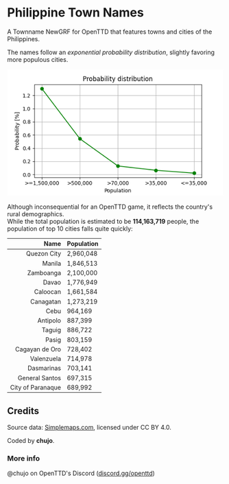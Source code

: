 # Philippine Town Names

A Townname NewGRF for OpenTTD that features towns and cities of the Philippines.

The names follow an _exponential probability distribution_, slightly favoring more populous cities.  

![Probability distribution.](/_readme/chart.png)


Although inconsequential for an OpenTTD game, it reflects the country's rural demographics.  
While the total population is estimated to be **114,163,719** people, the population of top 10 cities falls quite quickly:

| Name         | Population  |
|-------------:|:------------|
| Quezon City  |   2,960,048 |
| Manila       |   1,846,513 |
| Zamboanga    |   2,100,000 |
| Davao        |   1,776,949 |
| Caloocan     |   1,661,584 |
| Canagatan    |   1,273,219 |
| Cebu         |   964,169   |
| Antipolo     |   887,399   |
| Taguig       |   886,722   |
| Pasig        |   803,159   |
| Cagayan de Oro | 728,402   |
| Valenzuela   |   714,978   |
| Dasmarinas   |   703,141   |
| General Santos | 697,315   |
| City of Paranaque | 689,992   |


## Credits

Source data: [Simplemaps.com](https://simplemaps.com/data/world-cities), licensed under CC BY 4.0.

Coded by **chujo**.


### More info

@chujo on OpenTTD's Discord ([discord.gg/openttd](https://discord.gg/openttd))

